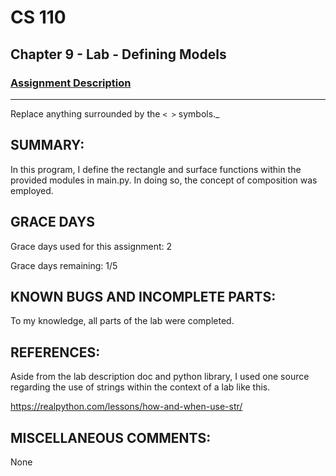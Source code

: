 # CS 110
## Chapter 9 - Lab - Defining Models

### [Assignment Description](https://docs.google.com/document/d/15DfkIaMl1zTHGfpNH6NFQGl9UYp_GamYK79O8CZCddc/edit?usp=sharing)

***
Replace anything surrounded by the `< >` symbols._

## SUMMARY:
In this program, I define the rectangle and surface functions within the provided modules in main.py. In doing so, the concept of composition was employed.

## GRACE DAYS
Grace days used for this assignment: 2

Grace days remaining: 1/5

## KNOWN BUGS AND INCOMPLETE PARTS:
To my knowledge, all parts of the lab were completed. 

## REFERENCES:
Aside from the lab description doc and python library, I used one source regarding the use of strings within the context of a lab like this. 

https://realpython.com/lessons/how-and-when-use-str/

## MISCELLANEOUS COMMENTS:
None 
